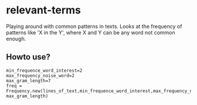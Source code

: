 # relevant-terms

Playing around with common patterns in texts. Looks at the frequency of patterns like 'X in the Y', where X and Y can be any word not common enough.

## Howto use?

```
min_frequence_word_interest=2
max_frequency_noise_word=2
max_gram_length=7
freq = Frequency.new(lines_of_text,min_frequence_word_interest,max_frequency_noise_word, max_gram_length)
```

